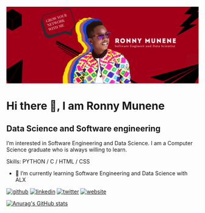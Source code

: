 ![Data Science and Software engineering](https://github.com/The-alpha-male/The-alpha-male/blob/main/Ronny%20Banner.jpg)

# Hi there 👋, I am Ronny Munene
## Data Science and Software engineering

I’m interested in Software Engineering and Data Science. I am a Computer Science graduate who is always willing to learn.

Skills: PYTHON / C / HTML / CSS

- 🌱 I’m currently learning Software Engineering and Data Science with ALX



[<img src='https://cdn.jsdelivr.net/npm/simple-icons@3.0.1/icons/github.svg' alt='github' height='40'>](https://github.com/The-alpha-male)  [<img src='https://cdn.jsdelivr.net/npm/simple-icons@3.0.1/icons/linkedin.svg' alt='linkedin' height='40'>](https://www.linkedin.com/in/ronny-munene/)  [<img src='https://cdn.jsdelivr.net/npm/simple-icons@3.0.1/icons/twitter.svg' alt='twitter' height='40'>](https://twitter.com/RonnyMunene4)  [<img src='https://cdn.jsdelivr.net/npm/simple-icons@3.0.1/icons/icloud.svg' alt='website' height='40'>](https://flowcv.me/ronnymunene)  





[![Anurag's GitHub stats](https://github-readme-stats.vercel.app/api?username=The-alpha-male)](https://github.com/The-alpha-male/github-readme-stats)

